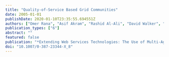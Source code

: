 ```yaml
---
title: "Quality-of-Service Based Grid Communities"
date: 2005-01-01
publishDate: 2020-01-10T23:35:55.694551Z
authors: ["Omer Rana", "Asif Akram", "Rashid Al-Ali", "David Walker", "Gregor von Laszewski", "Kaizar Amin"]
publication_types: ["6"]
abstract: ""
featured: false
publication: "*Extending Web Services Technologies: The Use of Multi-Agent Approaches*"
doi: "10.1007/0-387-23344-X_8"
---
```


